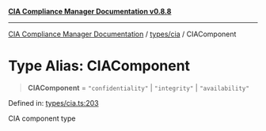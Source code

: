 [**CIA Compliance Manager Documentation v0.8.8**](../../../README.md)

***

[CIA Compliance Manager Documentation](../../../modules.md) / [types/cia](../README.md) / CIAComponent

# Type Alias: CIAComponent

> **CIAComponent** = `"confidentiality"` \| `"integrity"` \| `"availability"`

Defined in: [types/cia.ts:203](https://github.com/Hack23/cia-compliance-manager/blob/283c1f3ddf6c7084b20c21176cda3bc5166ffcb9/src/types/cia.ts#L203)

CIA component type
